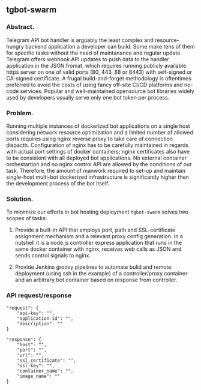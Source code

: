 ## tgbot-swarm
### Abstract.
Telegram API bot handler is arguably the least complex and resource-hungry backend application a developer can build. Some make tens of them for specific tasks without the need of maintanance and regular update. Telegram offers webhook API updates to push data to the handler application in the JSON fromat, which requires running publicly available https server on one of valid ports (80, 443, 88 or 8443) with self-signed or CA-signed certificate. A frugal build-and-forget methodology is oftentimes preferred to avoid the costs of using fancy off-site CI/CD platforms and no-code services. Popular and well-maintained opensource bot libraries widely used by developers usually serve only one bot token per process.

### Problem.
Running multiple instances of dockerized bot applications on a single host considering network resource optimization and a limited number of allowed ports requires using nginx reverse proxy to take care of connection dispacth. Configuration of nginx has to be carefully maintained in regards with actual port settings of docker containers; nginx certificates also have to be consistent with all deployed bot applications. No external container orchestartion and no nginx control API are allowed by the conditions of our task. Therefore, the amount of manwork required to set-up and maintain single-host multi-bot dockerized infrastructure is significantly higher then the development process of the bot itself.

### Solution.
To minimize our efforts in bot hosting deployment `tgbot-swarm` solves two scopes of tasks:

1. Provide a built-in API that employs port, path and SSL-certificate assignment mechanism and a relevant proxy config generation. In a nutshell it is a node.js controller express application that runs in the same docker container with nginx, receives web calls as JSON and sends control signals to nginx.

2. Provide Jenkins groovy pipelines to automate bulid and remote deployment (using ssh in the example) of a controller/proxy container and an arbitrary bot container based on response from controller.

### API request/response
```
"request": {
    "api-key": "",
    "application-id": "",
    "description": ""
}
```
```
"response": {
    "host": "",
    "port": "",
    "url": "",
    "ssl_certificate": "",
    "ssl_key": "",
    "container_name": "",
    "image_name": ""
}
```
